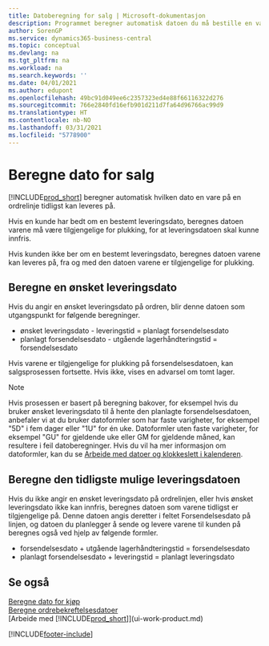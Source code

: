 ```yaml
---
title: Datoberegning for salg | Microsoft-dokumentasjon
description: Programmet beregner automatisk datoen du må bestille en vare på for å ha den på lager på en bestemt dato. Dette er datoen da du kan forvente at varer som ble bestilt på en bestemt dato, vil være tilgjengelig for plukking.
author: SorenGP
ms.service: dynamics365-business-central
ms.topic: conceptual
ms.devlang: na
ms.tgt_pltfrm: na
ms.workload: na
ms.search.keywords: ''
ms.date: 04/01/2021
ms.author: edupont
ms.openlocfilehash: 49bc91d049ee6c2357323ed4e88f66116322d276
ms.sourcegitcommit: 766e2840fd16efb901d211d7fa64d96766ac99d9
ms.translationtype: HT
ms.contentlocale: nb-NO
ms.lasthandoff: 03/31/2021
ms.locfileid: "5778900"
---
```

# <a name="date-calculation-for-sales"></a>Beregne dato for salg
[!INCLUDE[prod_short](includes/prod_short.md)] beregner automatisk hvilken dato en vare på en ordrelinje tidligst kan leveres på.

Hvis en kunde har bedt om en bestemt leveringsdato, beregnes datoen varene må være tilgjengelige for plukking, for at leveringsdatoen skal kunne innfris.

Hvis kunden ikke ber om en bestemt leveringsdato, beregnes datoen varene kan leveres på, fra og med den datoen varene er tilgjengelige for plukking.

## <a name="calculating-a-requested-delivery-date"></a>Beregne en ønsket leveringsdato
Hvis du angir en ønsket leveringsdato på ordren, blir denne datoen som utgangspunkt for følgende beregninger.

- ønsket leveringsdato - leveringstid = planlagt forsendelsesdato
- planlagt forsendelsesdato - utgående lagerhåndteringstid = forsendelsesdato

Hvis varene er tilgjengelige for plukking på forsendelsesdatoen, kan salgsprosessen fortsette. Hvis ikke, vises en advarsel om tomt lager.

> [!Note]
> Hvis prosessen er basert på beregning bakover, for eksempel hvis du bruker ønsket leveringsdato til å hente den planlagte forsendelsesdatoen, anbefaler vi at du bruker datoformler som har faste varigheter, for eksempel "5D" i fem dager eller "1U" for én uke. Datoformler uten faste varigheter, for eksempel "GU" for gjeldende uke eller GM for gjeldende måned, kan resultere i feil datoberegninger. Hvis du vil ha mer informasjon om datoformler, kan du se [Arbeide med datoer og klokkeslett i kalenderen](ui-enter-date-ranges.md).

## <a name="calculating-the-earliest-possible-delivery-date"></a>Beregne den tidligste mulige leveringsdatoen
Hvis du ikke angir en ønsket leveringsdato på ordrelinjen, eller hvis ønsket leveringsdato ikke kan innfris, beregnes datoen som varene tidligst er tilgjengelige på. Denne datoen angis deretter i feltet Forsendelsesdato på linjen, og datoen du planlegger å sende og levere varene til kunden på beregnes også ved hjelp av følgende formler.

- forsendelsesdato + utgående lagerhåndteringstid = forsendelsesdato
- planlagt forsendelsesdato + leveringstid = planlagt leveringsdato


## <a name="see-also"></a>Se også  
 [Beregne dato for kjøp](purchasing-date-calculation-for-purchases.md)   
 [Beregne ordrebekreftelsesdatoer](sales-how-to-calculate-order-promising-dates.md)  
 [Arbeide med [!INCLUDE[prod_short](includes/prod_short.md)]](ui-work-product.md)


[!INCLUDE[footer-include](includes/footer-banner.md)]